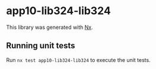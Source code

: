 # app10-lib324-lib324

This library was generated with [Nx](https://nx.dev).

## Running unit tests

Run `nx test app10-lib324-lib324` to execute the unit tests.
